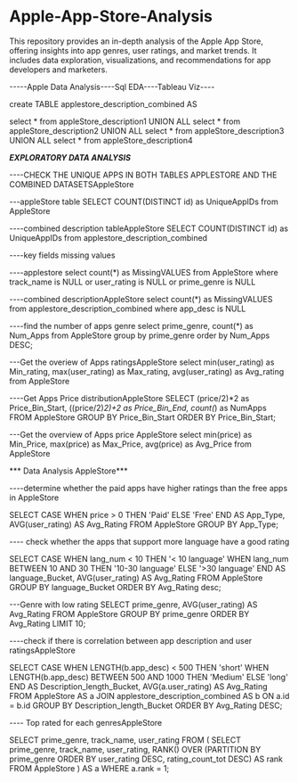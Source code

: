 # Apple-App-Store-Analysis
This repository provides an in-depth analysis of the Apple App Store, offering insights into app genres, user ratings, and market trends. It includes data exploration, visualizations, and recommendations for app developers and marketers.

-----Apple Data Analysis----Sql EDA----Tableau Viz----


create TABLE applestore_description_combined AS

select * from appleStore_description1
UNION ALL
select * from appleStore_description2
UNION ALL
select * from appleStore_description3
UNION ALL
select * from appleStore_description4

***EXPLORATORY DATA ANALYSIS***

----CHECK THE UNIQUE APPS IN BOTH TABLES APPLESTORE AND THE COMBINED DATASETSAppleStore

---appleStore table
SELECT COUNT(DISTINCT id) as UniqueAppIDs
from AppleStore

----combined description tableAppleStore
SELECT COUNT(DISTINCT id) as UniqueAppIDs
from applestore_description_combined

----key fields missing values

----applestore
select count(*) as MissingVALUES
from AppleStore
where track_name is NULL or user_rating is NULL or prime_genre is NULL

----combined descriptionAppleStore
select count(*) as MissingVALUES
from applestore_description_combined
where app_desc is NULL 

----find the number of apps genre
select prime_genre, count(*) as Num_Apps
from AppleStore
group by prime_genre
order by Num_Apps DESC;

---Get the overiew of Apps ratingsAppleStore
select min(user_rating) as Min_rating,
       max(user_rating) as Max_rating,
       avg(user_rating) as Avg_rating
from AppleStore

----Get Apps Price distributionAppleStore
SELECT
  (price/2)*2 as Price_Bin_Start,
  ((price/2)*2)+2 as Price_Bin_End,
  count(*) as NumApps
FROM
  AppleStore
GROUP BY
  Price_Bin_Start
ORDER BY
  Price_Bin_Start;
  
---Get the overview of Apps price AppleStore
select min(price) as Min_Price,
       max(price) as Max_Price,
       avg(price) as Avg_Price
from AppleStore

*** Data Analysis AppleStore***

----determine whether the paid apps have higher ratings than the free apps in AppleStore

SELECT 
  CASE 
    WHEN price > 0 THEN 'Paid'
    ELSE 'Free'
  END AS App_Type,
  AVG(user_rating) AS Avg_Rating
FROM 
  AppleStore
GROUP BY 
  App_Type;
  
---- check whether the apps that support more language have a good rating

SELECT 
  CASE 
    WHEN lang_num < 10 THEN '< 10 language'
    WHEN lang_num BETWEEN 10 AND 30 THEN '10-30 language'
    ELSE '>30 language'
  END AS language_Bucket,
  AVG(user_rating) AS Avg_Rating
FROM 
  AppleStore
GROUP BY 
  language_Bucket
ORDER BY 
  Avg_Rating desc;
  
  
---Genre with low rating
SELECT 
  prime_genre,
  AVG(user_rating) AS Avg_Rating
FROM 
  AppleStore
GROUP BY 
  prime_genre
ORDER BY 
  Avg_Rating 
LIMIT 10;

----check if there is correlation between app description and user ratingsAppleStore

SELECT 
  CASE 
    WHEN LENGTH(b.app_desc) < 500 THEN 'short'
    WHEN LENGTH(b.app_desc) BETWEEN 500 AND 1000 THEN 'Medium'
    ELSE 'long'
  END AS Description_length_Bucket,
  AVG(a.user_rating) AS Avg_Rating
FROM 
  AppleStore AS a
JOIN
  applestore_description_combined AS b
ON 
  a.id = b.id
GROUP BY 
  Description_length_Bucket
ORDER BY 
  Avg_Rating DESC;
  
  
---- Top rated for each genresAppleStore

SELECT prime_genre, track_name, user_rating
FROM (
  SELECT prime_genre, track_name, user_rating,
    RANK() OVER (PARTITION BY prime_genre ORDER BY user_rating DESC, rating_count_tot DESC) AS rank
  FROM AppleStore
) AS a
WHERE a.rank = 1;
